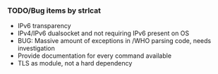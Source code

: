### TODO/Bug items by strlcat

* IPv6 transparency
* IPv4/IPv6 dualsocket and not requiring IPv6 present on OS
* BUG: Massive amount of exceptions in /WHO parsing code, needs investigation
* Provide documentation for every command available
* TLS as module, not a hard dependency
